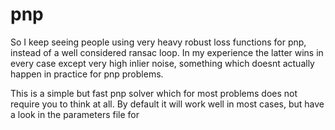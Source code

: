 # pnp
So I keep seeing people using very heavy robust loss functions for pnp, instead of a well considered ransac loop. 
In my experience the latter wins in every case except very high inlier noise, something which doesnt actually happen in practice for pnp problems. 

This is a simple but fast pnp solver which for most problems does not require you to think at all. 
By default it will work well in most cases, but have a look in the parameters file for 

